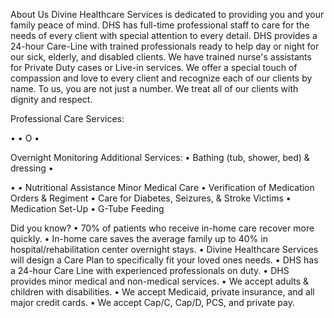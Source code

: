 About Us
Divine Healthcare Services is dedicated to providing you and your family peace of mind.
DHS has full-time professional staff to care for the needs of every client with special
attention to every detail.
DHS provides a 24-hour Care-Line with trained professionals ready to help day or night for our sick, elderly, and disabled clients.
We have trained nurse's assistants for Private Duty cases or Live-in services.
We offer a special touch of compassion and love to every client and recognize each of our clients by name. To us, you are not just a number.
We treat all of our clients with dignity and respect.

Professional Care Services:

• 
• 
O
•

Overnight Monitoring
Additional Services:
•
Bathing (tub, shower, bed) & dressing • 

• 
• Nutritional Assistance
Minor Medical Care
• Verification of Medication Orders
& Regiment
 • Care for Diabetes, Seizures,
& Stroke Victims
• Medication Set-Up • G-Tube Feeding

Did you know?
• 70% of patients who receive in-home care recover more quickly.
• In-home care saves the average family up to 40% in hospital/rehabilitation center overnight stays.
• Divine Healthcare Services will design a Care Plan to specifically fit your
loved ones needs.
• DHS has a 24-hour Care Line with experienced professionals on duty.
• DHS provides minor medical and non-medical services.
• We accept adults & children
with disabilities.
• We accept Medicaid, private insurance,
and all major credit cards.
• We accept Cap/C, Cap/D, PCS,
and private pay.
